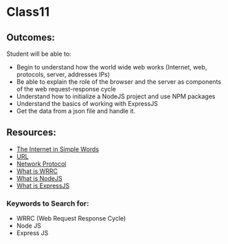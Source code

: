 # Class11

## Outcomes:
Student will be able to:
- Begin to understand how the world wide web works (Internet, web, protocols, server, addresses IPs)
- Be able to explain the role of the browser and the server as components of the web request-response cycle
- Understand how to initialize a NodeJS project and use NPM packages
- Understand the basics of working with ExpressJS
- Get the data from a json file and handle it.

## Resources:
* [The Internet in Simple Words](https://www.khanacademy.org/computing/ap-computer-science-principles/the-internet/x2d2f703b37b450a3:web-protocols/a/the-world-wide-web)
* [URL](https://www.techtarget.com/searchnetworking/definition/URL)
* [Network Protocol](https://www.comptia.org/content/guides/what-is-a-network-protocol)
* [What is WRRC](https://medium.com/@jen_strong/the-request-response-cycle-of-the-web-1b7e206e9047)
* [What is NodeJS](https://www.freecodecamp.org/news/what-exactly-is-node-js-ae36e97449f5/)
* [What is ExpressJS](https://www.freecodecamp.org/news/express-explained-with-examples-installation-routing-middleware-and-more/)

### Keywords to Search for: 
* WRRC (Web Request Response Cycle)
* Node JS
* Express JS
